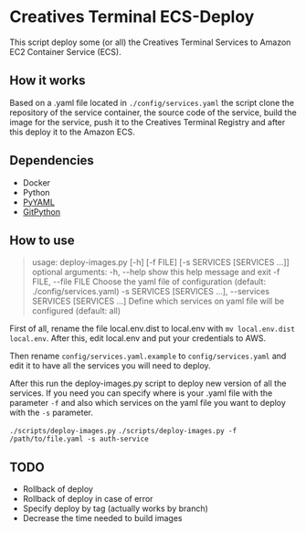 # Creatives Terminal ECS-Deploy

This script deploy some (or all) the Creatives Terminal Services to Amazon EC2 Container Service (ECS).

## How it works

Based on a .yaml file located in `./config/services.yaml` the script clone the repository of the service
container, the source code of the service, build the image for the service, push it to the Creatives
Terminal Registry and after this deploy it to the Amazon ECS.

## Dependencies

- Docker
- Python
- [PyYAML](http://pyyaml.org/)
- [GitPython](https://github.com/gitpython-developers/GitPython)

## How to use

> usage: deploy-images.py [-h] [-f FILE] [-s SERVICES [SERVICES ...]]
  optional arguments:
  -h, --help            show this help message and exit
  -f FILE, --file FILE  Choose the yaml file of configuration (default:
                        ./config/services.yaml)
  -s SERVICES [SERVICES ...], --services SERVICES [SERVICES ...]
                        Define which services on yaml file will be configured
                        (default: all)

First of all, rename the file local.env.dist to local.env with `mv local.env.dist local.env`. After this,
edit local.env and put your credentials to AWS.

Then rename `config/services.yaml.example` to `config/services.yaml` and edit it to have all the services
you will need to deploy. 

After this run the deploy-images.py script to deploy new version of all the services. If you need you can
specify where is your .yaml file with the parameter `-f` and also which services on the yaml file you want
to deploy with the `-s` parameter.

`./scripts/deploy-images.py`
`./scripts/deploy-images.py -f /path/to/file.yaml -s auth-service`

## TODO

* Rollback of deploy
* Rollback of deploy in case of error
* Specify deploy by tag (actually works by branch)
* Decrease the time needed to build images
